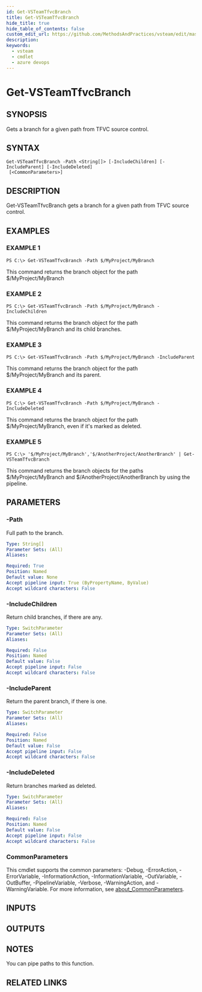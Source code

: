 ```yaml
---
id: Get-VSTeamTfvcBranch
title: Get-VSTeamTfvcBranch
hide_title: true
hide_table_of_contents: false
custom_edit_url: https://github.com/MethodsAndPractices/vsteam/edit/master/.docs/Get-VSTeamTfvcBranch.md
description: 
keywords:
  - vsteam
  - cmdlet
  - azure devops
---
```


# Get-VSTeamTfvcBranch

## SYNOPSIS
Gets a branch for a given path from TFVC source control.

## SYNTAX

```
Get-VSTeamTfvcBranch -Path <String[]> [-IncludeChildren] [-IncludeParent] [-IncludeDeleted]
 [<CommonParameters>]
```

## DESCRIPTION
Get-VSTeamTfvcBranch gets a branch for a given path from TFVC source control.

## EXAMPLES

### EXAMPLE 1
```
PS C:\> Get-VSTeamTfvcBranch -Path $/MyProject/MyBranch
```

This command returns the branch object for the path $/MyProject/MyBranch

### EXAMPLE 2
```
PS C:\> Get-VSTeamTfvcBranch -Path $/MyProject/MyBranch -IncludeChildren
```

This command returns the branch object for the path $/MyProject/MyBranch and its child branches.

### EXAMPLE 3
```
PS C:\> Get-VSTeamTfvcBranch -Path $/MyProject/MyBranch -IncludeParent
```

This command returns the branch object for the path $/MyProject/MyBranch and its parent.

### EXAMPLE 4
```
PS C:\> Get-VSTeamTfvcBranch -Path $/MyProject/MyBranch -IncludeDeleted
```

This command returns the branch object for the path $/MyProject/MyBranch, even if it's marked as deleted.

### EXAMPLE 5
```
PS C:\> '$/MyProject/MyBranch','$/AnotherProject/AnotherBranch' | Get-VSTeamTfvcBranch
```

This command returns the branch objects for the paths $/MyProject/MyBranch and $/AnotherProject/AnotherBranch by using the pipeline.

## PARAMETERS

### -Path
Full path to the branch.

```yaml
Type: String[]
Parameter Sets: (All)
Aliases:

Required: True
Position: Named
Default value: None
Accept pipeline input: True (ByPropertyName, ByValue)
Accept wildcard characters: False
```

### -IncludeChildren
Return child branches, if there are any.

```yaml
Type: SwitchParameter
Parameter Sets: (All)
Aliases:

Required: False
Position: Named
Default value: False
Accept pipeline input: False
Accept wildcard characters: False
```

### -IncludeParent
Return the parent branch, if there is one.

```yaml
Type: SwitchParameter
Parameter Sets: (All)
Aliases:

Required: False
Position: Named
Default value: False
Accept pipeline input: False
Accept wildcard characters: False
```

### -IncludeDeleted
Return branches marked as deleted.

```yaml
Type: SwitchParameter
Parameter Sets: (All)
Aliases:

Required: False
Position: Named
Default value: False
Accept pipeline input: False
Accept wildcard characters: False
```

### CommonParameters
This cmdlet supports the common parameters: -Debug, -ErrorAction, -ErrorVariable, -InformationAction, -InformationVariable, -OutVariable, -OutBuffer, -PipelineVariable, -Verbose, -WarningAction, and -WarningVariable. For more information, see [about_CommonParameters](http://go.microsoft.com/fwlink/?LinkID=113216).

## INPUTS

## OUTPUTS

## NOTES
You can pipe paths to this function.

## RELATED LINKS

